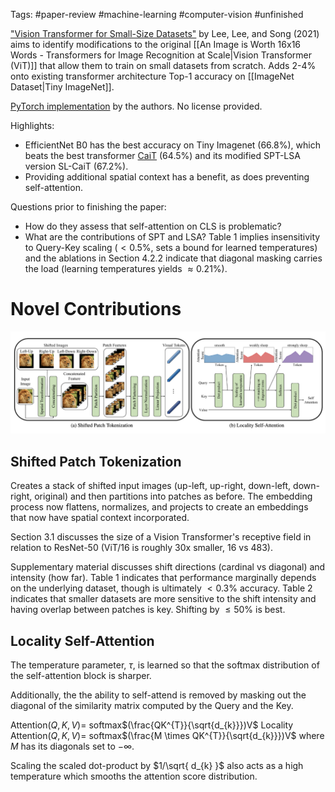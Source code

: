 Tags: #paper-review #machine-learning #computer-vision #unfinished 

["Vision Transformer for Small-Size Datasets"](https://arxiv.org/abs/2112.13492v1) by Lee, Lee, and Song (2021) aims to identify modifications to the original [[An Image is Worth 16x16 Words - Transformers for Image Recognition at Scale|Vision Transformer (ViT)]] that allow them to train on small datasets from scratch.  Adds 2-4% onto existing transformer architecture Top-1 accuracy on [[ImageNet Dataset|Tiny ImageNet]].

[PyTorch implementation](https://github.com/aanna0701/SPT_LSA_ViT) by the authors.  No license provided.

Highlights:
- EfficientNet B0 has the best accuracy on Tiny Imagenet (66.8%), which beats the best transformer [CaiT](https://arxiv.org/abs/2103.17239) (64.5%) and its modified SPT-LSA version SL-CaiT (67.2%).
- Providing additional spatial context has a benefit, as does preventing self-attention.

Questions prior to finishing the paper:
- How do they assess that self-attention on CLS is problematic?
- What are the contributions of SPT and LSA?  Table 1 implies insensitivity to Query-Key scaling ($\lt 0.5\%$, sets a bound for learned temperatures) and the ablations in Section 4.2.2 indicate that diagonal masking carries the load (learning temperatures yields $\approx 0.21\%$).

# Novel Contributions
![Shifted Patch Tokenization and Locality-Self Attention Diagrams](resources/vision-transformers-for-small-datasets-spt-lsa-diagrams.png)

## Shifted Patch Tokenization
Creates a stack of shifted input images (up-left, up-right, down-left, down-right, original) and then partitions into patches as before.  The embedding process now flattens, normalizes, and projects to create an embeddings that now have spatial context incorporated.

Section 3.1 discusses the size of a Vision Transformer's receptive field in relation to ResNet-50 (ViT/16 is roughly 30x smaller, 16 vs 483).

Supplementary material discusses shift directions (cardinal vs diagonal) and intensity (how far). Table 1 indicates that performance marginally depends on the underlying dataset, though is ultimately $\lt 0.3\%$ accuracy.  Table 2 indicates that smaller datasets are more sensitive to the shift intensity and having overlap between patches is key.  Shifting by $\le 50\%$ is best.  

## Locality Self-Attention
The temperature parameter, $\tau$, is learned so that the softmax distribution of the self-attention block is sharper.

Additionally, the the ability to self-attend is removed by masking out the diagonal of the similarity matrix computed by the Query and the Key.  

Attention$(Q, K, V)=$ softmax$(\frac{QK^{T}}{\sqrt{d_{k}}})V$
Locality Attention$(Q, K, V)=$ softmax$(\frac{M \times QK^{T}}{\sqrt{d_{k}}})V$ where $M$ has its diagonals set to $-\infty$.

Scaling the scaled dot-product by $1/\sqrt{ d_{k} }$  also acts as a high temperature which smooths the attention score distribution.